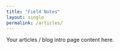 ```yaml
---
title: "Field Notes"
layout: single
permalink: /articles/
---
```

Your articles / blog intro page content here.
